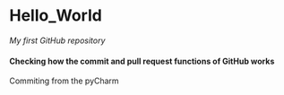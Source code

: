 # Hello_World
_My first GitHub repository_

#### Checking how the commit and pull request functions of GitHub works

Commiting from the pyCharm
